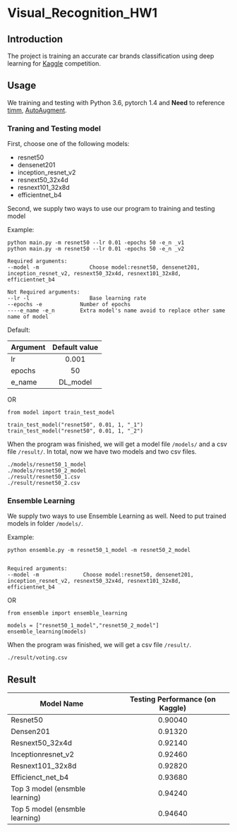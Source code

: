 # Visual_Recognition_HW1

## Introduction
The project is training an accurate car brands classification using deep learning for [Kaggle](https://www.kaggle.com/c/cs-t0828-2020-hw1/) competition.

## Usage
We training and testing with Python 3.6, pytorch 1.4 and **Need** to reference [timm](https://github.com/rwightman/pytorch-image-models), [AutoAugment](https://github.com/DeepVoltaire/AutoAugment).

### Traning and Testing model
First, choose one of the following models:
* resnet50
* densenet201
* inception_resnet_v2
* resnext50_32x4d
* resnext101_32x8d
* efficientnet_b4

Second, we supply two ways to use our program to training and testing model


Example:

```
python main.py -m resnet50 --lr 0.01 -epochs 50 -e_n _v1
python main.py -m resnet50 --lr 0.01 -epochs 50 -e_n _v2

Required arguments:
--model -m                Choose model:resnet50, densenet201, inception_resnet_v2, resnext50_32x4d, resnext101_32x8d, efficientnet_b4

Not Required arguments:
--lr -l                   Base learning rate                            
--epochs -e			   Number of epochs                                    
----e_name -e_n		   Extra model's name avoid to replace other same name of model

```

Default:

| Argument    | Default value |
| ------------|:-------------:|
| lr          | 0.001         |
| epochs      | 50            |
| e_name      | DL_model      |


OR

```
from model import train_test_model

train_test_model("resnet50", 0.01, 1, "_1")
train_test_model("resnet50", 0.01, 1, "_2")
```
When the program was finished, we will get a model file `/models/` and a csv file `/result/`.
In total, now we have two models and two csv files.

```
./models/resnet50_1_model  
./models/resnet50_2_model
./result/resnet50_1.csv
./result/resnet50_2.csv
```

### Ensemble Learning

We supply two ways to use Ensemble Learning as well. Need to put trained models in folder `/models/`.

Example:

```
python ensemble.py -m resnet50_1_model -m resnet50_2_model 


Required arguments:
--model -m 				Choose model:resnet50, densenet201, inception_resnet_v2, resnext50_32x4d, resnext101_32x8d, efficientnet_b4
```

OR

```
from ensemble import ensemble_learning

models = ["resnet50_1_model","resnet50_2_model"]
ensemble_learning(models)
```

When the program was finished, we will get a csv file `/result/`.

```
./result/voting.csv
```
## Result

| Model Name                    | Testing Performance (on Kaggle) |
| ------------------------------|:-------------------------------:|
| Resnet50                      | 0.90040                         |
| Densen201                     | 0.91320                         |
| Resnext50_32x4d               | 0.92140                         |
| Inceptionresnet_v2            | 0.92460                         |
| Resnext101_32x8d              | 0.92820                         |
| Efficienct_net_b4             | 0.93680                         |
| Top 3 model (ensmble learning)| 0.94240                         |
| Top 5 model (ensmble learning)| 0.94640                         |



